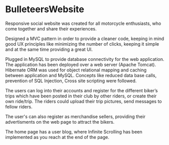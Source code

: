 # BulleteersWebsite

Responsive social website was created for all motorcycle enthusiasts, who come together and share their experiences.

Designed a MVC pattern in order to provide a cleaner code, keeping in mind good UX principles like minimizing the number of clicks, keeping it simple and at the same time providing a great UI.

Plugged in MySQL to provide database connectivity for the web application. The application has been deployed over a web server (Apache Tomcat).
Hibernate ORM was used for object relational mapping and caching between application and MySQL. Concepts like reduced data base calls, prevention of SQL Injection, Cross site scripting were followed.

The users can log into their accounts and register for the different biker’s trips which have been posted in their club by other riders, or create their own ride/trip. The riders could upload their trip pictures, send messages to fellow riders.

The user's can also register as merchandise sellers, providing their advertisments on the web page to attract the bikers.

The home page has a user blog, where Infinite Scrolling has been implemented as you reach at the end of the page.
